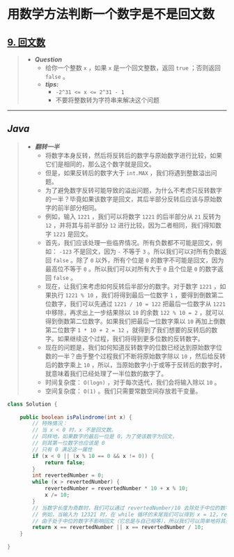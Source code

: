# 用数学方法判断一个数字是不是回文数

## [9. 回文数](https://leetcode.cn/problems/palindrome-number/)

> - ***Question***
>   - 给你一个整数 `x` ，如果 `x` 是一个回文整数，返回 `true` ；否则返回 `false` 。
>   - ***tips:***
>     - `-2^31 <= x <= 2^31 - 1`
>     - 不要将整数转为字符串来解决这个问题

---

## *Java*

> - ***翻转一半***
>   - 将数字本身反转，然后将反转后的数字与原始数字进行比较，如果它们是相同的，那么这个数字就是回文。
>   - 但是，如果反转后的数字大于 `int.MAX` ，我们将遇到整数溢出问题。
>   - 为了避免数字反转可能导致的溢出问题，为什么不考虑只反转数字的一半？毕竟如果该数字是回文，其后半部分反转后应该与原始数字的前半部分相同。
>   - 例如，输入 `1221` ，我们可以将数字 `1221` 的后半部分从 `21` 反转为 `12` ，并将其与前半部分 `12` 进行比较，因为二者相同，我们得知数字 `1221` 是回文。
>   - 首先，我们应该处理一些临界情况。所有负数都不可能是回文，例如： `-123` 不是回文，因为 `-` 不等于 `3` 。所以我们可以对所有负数返回 `false` 。除了 `0` 以外，所有个位是 `0` 的数字不可能是回文，因为最高位不等于 `0` 。所以我们可以对所有大于 `0` 且个位是 `0` 的数字返回 `false` 。
>   - 现在，让我们来考虑如何反转后半部分的数字。对于数字 `1221` ，如果执行 `1221 % 10` ，我们将得到最后一位数字 `1` ，要得到倒数第二位数字，我们可以先通过 `1221 / 10 = 122` 把最后一位数字从 `1221` 中移除，再求出上一步结果除以 `10` 的余数 `122 % 10 = 2` ，就可以得到倒数第二位数字。如果我们把最后一位数字乘以 `10` 再加上倒数第二位数字 `1 * 10 + 2 = 12` ，就得到了我们想要的反转后的数字。如果继续这个过程，我们将得到更多位数的反转数字。
>   - 现在的问题是，我们如何知道反转数字的位数已经达到原始数字位数的一半？由于整个过程我们不断将原始数字除以 `10` ，然后给反转后的数字乘上 `10` ，所以，当原始数字小于或等于反转后的数字时，就意味着我们已经处理了一半位数的数字了。
>   - 时间复杂度： `O(logn)` ，对于每次迭代，我们会将输入除以 `10` 。
>   - 空间复杂度： `O(1)` 。我们只需要常数空间存放若干变量。

```java
class Solution {
    
    public boolean isPalindrome(int x) {
        // 特殊情况：
        // 当 x < 0 时，x 不是回文数。
        // 同样地，如果数字的最后一位是 0，为了使该数字为回文，
        // 则其第一位数字也应该是 0
        // 只有 0 满足这一属性
        if (x < 0 || (x % 10 == 0 && x != 0)) {
            return false;
        }
        int revertedNumber = 0;
        while (x > revertedNumber) {
            revertedNumber = revertedNumber * 10 + x % 10;
            x /= 10;
        }
        // 当数字长度为奇数时，我们可以通过 revertedNumber/10 去除处于中位的数字。
        // 例如，当输入为 12321 时，在 while 循环的末尾我们可以得到 x = 12，revertedNumber = 123，
        // 由于处于中位的数字不影响回文（它总是与自己相等），所以我们可以简单地将其去除。
        return x == revertedNumber || x == revertedNumber / 10;
    }
    
}
```
